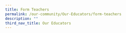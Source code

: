 ```yaml
---
title: Form Teachers
permalink: /our-community/Our-Educators/form-teachers
description: ""
third_nav_title: Our Educators
---
```

